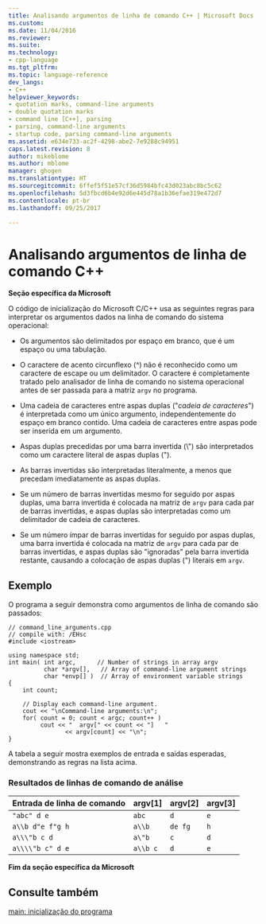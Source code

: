 ```yaml
---
title: Analisando argumentos de linha de comando C++ | Microsoft Docs
ms.custom: 
ms.date: 11/04/2016
ms.reviewer: 
ms.suite: 
ms.technology:
- cpp-language
ms.tgt_pltfrm: 
ms.topic: language-reference
dev_langs:
- C++
helpviewer_keywords:
- quotation marks, command-line arguments
- double quotation marks
- command line [C++], parsing
- parsing, command-line arguments
- startup code, parsing command-line arguments
ms.assetid: e634e733-ac2f-4298-abe2-7e9288c94951
caps.latest.revision: 8
author: mikeblome
ms.author: mblome
manager: ghogen
ms.translationtype: HT
ms.sourcegitcommit: 6ffef5f51e57cf36d5984bfc43d023abc8bc5c62
ms.openlocfilehash: 5d3fbcd6b4e92d6e445d78a1b36efae319e472d7
ms.contentlocale: pt-br
ms.lasthandoff: 09/25/2017

---
```

# <a name="parsing-c-command-line-arguments"></a>Analisando argumentos de linha de comando C++
**Seção específica da Microsoft**  
  
 O código de inicialização do Microsoft C/C++ usa as seguintes regras para interpretar os argumentos dados na linha de comando do sistema operacional:  
  
-   Os argumentos são delimitados por espaço em branco, que é um espaço ou uma tabulação.  
  
-   O caractere de acento circunflexo (^) não é reconhecido como um caractere de escape ou um delimitador. O caractere é completamente tratado pelo analisador de linha de comando no sistema operacional antes de ser passada para a matriz `argv` no programa.  
  
-   Uma cadeia de caracteres entre aspas duplas ("*cadeia de caracteres*") é interpretada como um único argumento, independentemente do espaço em branco contido. Uma cadeia de caracteres entre aspas pode ser inserida em um argumento.  
  
-   Aspas duplas precedidas por uma barra invertida (\\") são interpretados como um caractere literal de aspas duplas (").  
  
-   As barras invertidas são interpretadas literalmente, a menos que precedam imediatamente as aspas duplas.  
  
-   Se um número de barras invertidas mesmo for seguido por aspas duplas, uma barra invertida é colocada na matriz de `argv` para cada par de barras invertidas, e aspas duplas são interpretadas como um delimitador de cadeia de caracteres.  
  
-   Se um número ímpar de barras invertidas for seguido por aspas duplas, uma barra invertida é colocada na matriz de `argv` para cada par de barras invertidas, e aspas duplas são "ignoradas" pela barra invertida restante, causando a colocação de aspas duplas (") literais em `argv`.  
  
## <a name="example"></a>Exemplo  
 O programa a seguir demonstra como argumentos de linha de comando são passados:  
  
```  
// command_line_arguments.cpp  
// compile with: /EHsc  
#include <iostream>  
  
using namespace std;  
int main( int argc,      // Number of strings in array argv  
          char *argv[],   // Array of command-line argument strings  
          char *envp[] )  // Array of environment variable strings  
{  
    int count;  
  
    // Display each command-line argument.  
    cout << "\nCommand-line arguments:\n";  
    for( count = 0; count < argc; count++ )  
         cout << "  argv[" << count << "]   "  
                << argv[count] << "\n";  
}  
```  
  
 A tabela a seguir mostra exemplos de entrada e saídas esperadas, demonstrando as regras na lista acima.  
  
### <a name="results-of-parsing-command-lines"></a>Resultados de linhas de comando de análise  
  
|Entrada de linha de comando|argv[1]|argv[2]|argv[3]|  
|-------------------------|---------------|---------------|---------------|  
|`"abc" d e`|`abc`|`d`|`e`|  
|`a\\b d"e f"g h`|`a\\b`|`de fg`|`h`|  
|`a\\\"b c d`|`a\"b`|`c`|`d`|  
|`a\\\\"b c" d e`|`a\\b c`|`d`|`e`|  
  
**Fim da seção específica da Microsoft**  
  
## <a name="see-also"></a>Consulte também  
 [main: inicialização do programa](../cpp/main-program-startup.md)
